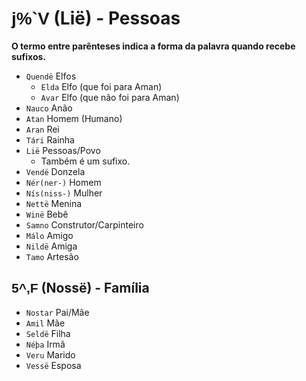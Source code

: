 # <span style="font-family: 'Tengwar Annatar', sans-serif;">j%`V</span> (Lië) - Pessoas

**O termo entre parênteses indica a forma da palavra quando recebe sufixos.**

-   `Quendë` Elfos
    -   `Elda` Elfo (que foi para Aman)
    -   `Avar` Elfo (que não foi para Aman)
-   `Nauco` Anão
-   `Atan` Homem (Humano)
-   `Aran` Rei
-   `Tári` Rainha
-   `Lië` Pessoas/Povo
    -   Também é um sufixo.
-   `Vendë` Donzela
-   `Nér(ner-)` Homem
-   `Nís(niss-)` Mulher
-   `Nettë` Menina
-   `Winë` Bebê
-   `Samno` Construtor/Carpinteiro
-   `Málo` Amigo
-   `Nildë` Amiga
-   `Tamo` Artesão

## <span style="font-family: 'Tengwar Annatar', sans-serif;">5^,F</span> (Nossë) - Família

-   `Nostar` Pai/Mãe
-   `Amil` Mãe
-   `Seldë` Filha
-   `Néþa` Irmã
-   `Veru` Marido
-   `Vessë` Esposa
